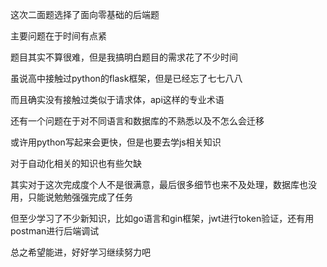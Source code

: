 这次二面题选择了面向零基础的后端题

主要问题在于时间有点紧

题目其实不算很难，但是我搞明白题目的需求花了不少时间

虽说高中接触过python的flask框架，但是已经忘了七七八八

而且确实没有接触过类似于请求体，api这样的专业术语

还有一个问题在于对不同语言和数据库的不熟悉以及不怎么会迁移

或许用python写起来会更快，但是也要去学js相关知识

对于自动化相关的知识也有些欠缺

其实对于这次完成度个人不是很满意，最后很多细节也来不及处理，数据库也没用，只能说勉勉强强完成了任务

但至少学习了不少新知识，比如go语言和gin框架，jwt进行token验证，还有用postman进行后端调试

总之希望能进，好好学习继续努力吧
